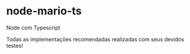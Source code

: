 # node-mario-ts
Node com Typescript

Todas as implementações recomendadas realizadas com seus devidos testes!
